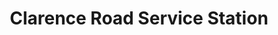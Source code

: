 ---
title: "Clarence Road Service Station"
url: /derby/clarence-road-service-station/
shop: car repair
---